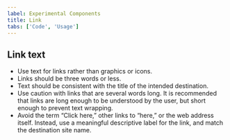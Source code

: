 ```yaml
---
label: Experimental Components
title: Link
tabs: ['Code', 'Usage']
---
```


## Link text

- Use text for links rather than graphics or icons.
- Links should be three words or less.
- Text should be consistent with the title of the intended destination.
- Use caution with links that are several words long. It is recommended that links are long enough to be understood by the user, but short enough to prevent text wrapping.
- Avoid the term “Click here,” other links to “here,” or the web address itself. Instead, use a meaningful descriptive label for the link, and match the destination site name.
